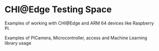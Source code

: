 # CHI@Edge Testing Space
 
Examples of working with CHI@Edge and ARM 64 devices like Raspberry PI.

Examples of PICamera, Microcontroller, access and Machine Learning library usage



